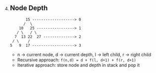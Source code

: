 04. Node Depth
    -   
               15 -------------------> 0
              /  \
            10   25 -----------------> 1
           / \   / \
          7  13 22  27 --------------> 2
         / \    /
        5   9  17 -------------------> 3

    - n -> current node, d -> current depth, l -> left child, r -> right child
    - Recursive approach: `f(n,d) = d + f(l, d+1) + f(r, d+1)`
    - Iterative approach:  store node and depth in stack and pop it